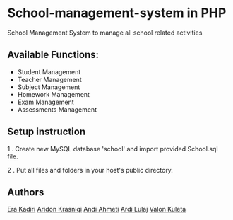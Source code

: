 # School-management-system in PHP
School Management System to manage all school related activities


## Available Functions: 
 - Student Management
 - Teacher Management
 - Subject Management
 - Homework Management
 - Exam Management
 - Assessments Management


## Setup instruction 
1 . Create new MySQL database 'school' and import provided School.sql file.

2 . Put all files and folders in your host's public directory.

## Authors
[Era Kadiri](https://github.com/EraKadiri)
[Aridon Krasniqi](https://github.com/aridonkrasniqii)
[Andi Ahmeti](https://github.com/Andi-A)
[Ardi Lulaj](https://github.com/ArdiLulaj)
[Valon Kuleta](https://github.com/valon19)
